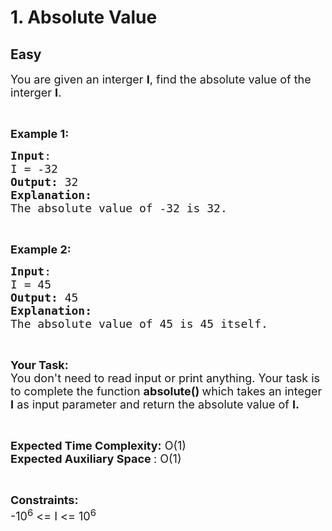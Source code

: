 # 1. Absolute Value
## Easy
<div class="problem-statement" style="user-select: auto;">
                <p style="user-select: auto;"></p><p style="user-select: auto;"><span style="font-size: 18px; user-select: auto;">You are given an interger <strong style="user-select: auto;">I</strong>, find&nbsp;the absolute value of the interger <strong style="user-select: auto;">I</strong>.</span></p>

<p style="user-select: auto;">&nbsp;</p>

<p style="user-select: auto;"><span style="font-size: 18px; user-select: auto;"><strong style="user-select: auto;">Example 1:</strong></span></p>

<pre style="user-select: auto;"><span style="font-size: 18px; user-select: auto;"><strong style="user-select: auto;">Input</strong>:
I = -32
<strong style="user-select: auto;">Output: </strong>32
<strong style="user-select: auto;">Explanation: 
</strong>The absolute value of -32 is 32.</span></pre>

<p style="user-select: auto;">&nbsp;</p>

<p style="user-select: auto;"><span style="font-size: 18px; user-select: auto;"><strong style="user-select: auto;">Example 2:</strong></span></p>

<pre style="user-select: auto;"><span style="font-size: 18px; user-select: auto;"><strong style="user-select: auto;">Input</strong>:
I = 45
<strong style="user-select: auto;">Output: </strong>45
<strong style="user-select: auto;">Explanation: 
</strong>The absolute value of 45 is 45 itself.</span></pre>

<p style="user-select: auto;">&nbsp;</p>

<p style="user-select: auto;"><span style="font-size: 18px; user-select: auto;"><strong style="user-select: auto;">Your Task:</strong><br style="user-select: auto;">
You don't need to read input or print anything. Your task is to complete the function <strong style="user-select: auto;">absolute() </strong>which takes an integer <strong style="user-select: auto;">I</strong> as input parameter and return the absolute value of <strong style="user-select: auto;">I.</strong></span></p>

<p style="user-select: auto;">&nbsp;</p>

<p style="user-select: auto;"><span style="font-size: 18px; user-select: auto;"><strong style="user-select: auto;">Expected Time Complexity:</strong> O(1)<br style="user-select: auto;">
<strong style="user-select: auto;">Expected Auxiliary Space&nbsp;</strong>: O(1)</span></p>

<p style="user-select: auto;">&nbsp;</p>

<p style="user-select: auto;"><span style="font-size: 18px; user-select: auto;"><strong style="user-select: auto;">Constraints:</strong><br style="user-select: auto;">
-10<sup style="user-select: auto;">6</sup> &lt;= I &lt;= 10<sup style="user-select: auto;">6</sup></span></p>
 <p style="user-select: auto;"></p>
            </div>